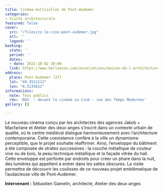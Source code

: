 ```yaml
---
title: Cinéma multisalles de Pont-Audemer
categories:
- Visite architecturale
featured: false
cover:
  src: "/files/zz-le-cine-pont-audemer.jpg"
  alt: ''
  legend: ''
booking:
  state: ''
  period: ''
  dates:
  - date: 2021-10-02 10:00
  link: https://www.helloasso.com/associations/maison-de-l-architecture-de-normandie-le-forum/evenements/cinema-multisalles-de-pont-audemer
address:
  place: Pont-Audemer (27)
  lat: "49.3511212"
  lon: "0.5133612"
informations:
  note: Tous publics
  rdv: 'RDV  : devant le cinéma Le Ciné - rue des Temps Modernes'
gallery: []

---
```

Le nouveau cinéma conçu par les architectes des agences Jakob + Macfarlane et Atelier des deux anges s’inscrit dans un contexte urbain de qualité, où le centre médiéval dialogue harmonieusement avec l’architecture contemporaine. Cette coexistence confère à la ville un dynamisme perceptible, que le projet souhaite réaffirmer. Ainsi, l’enveloppe du bâtiment a été composée de strates successives : la couche métallique de couleur vive ou de bois, la peau technique métallique et la façade vitrée du hall. Cette enveloppe est perforée par endroits pour créer un phare dans la nuit, des lumières qui appellent à entrer dans les salles obscures. La visite permettra de découvrir les coulisses de ce nouveau projet emblématique de l’audacieuse ville de Pont-Audemer.

**Intervenant :** Sébastien Gamelin, architecte, Atelier des deux anges